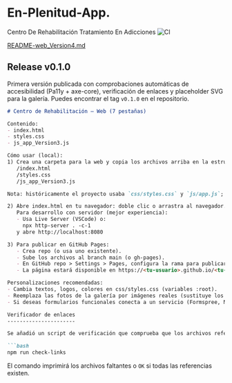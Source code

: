 # En-Plenitud-App.
Centro De Rehabilitación Tratamiento En Adicciones
![CI](https://github.com/abrahamreyesperez804-lang/En-Plenitud-App./actions/workflows/check-links.yml/badge.svg)

[README-web_Version4.md](https://github.com/user-attachments/files/23020352/README-web_Version4.md)
 
## Release v0.1.0

Primera versión publicada con comprobaciones automáticas de accesibilidad (Pa11y + axe-core), verificación de enlaces y placeholder SVG para la galería. Puedes encontrar el tag `v0.1.0` en el repositorio.
```markdown
# Centro de Rehabilitación — Web (7 pestañas)

Contenido:
- index.html
- styles.css
- js_app_Version3.js

Cómo usar (local):
1) Crea una carpeta para la web y copia los archivos arriba en la estructura, o clona este repo:
   /index.html
   /styles.css
   /js_app_Version3.js

Nota: históricamente el proyecto usaba `css/styles.css` y `js/app.js`; la copia actual del repo mantiene `styles.css` y `js_app_Version3.js`. Si prefieres mantener la convención `css/` y `js/`, puedes mover/renombrar los archivos o actualizar `index.html` según convenga.

2) Abre index.html en tu navegador: doble clic o arrastra al navegador. No requiere servidor para funcionar (SPA simple).
   Para desarrollo con servidor (mejor experiencia):
   - Usa Live Server (VSCode) o:
     npx http-server . -c-1
   y abre http://localhost:8080

3) Para publicar en GitHub Pages:
   - Crea repo (o usa uno existente).
   - Sube los archivos al branch main (o gh-pages).
   - En GitHub repo > Settings > Pages, configura la rama para publicar.
   - La página estará disponible en https://<tu-usuario>.github.io/<tu-repo>.

Personalizaciones recomendadas:
- Cambia textos, logos, colores en css/styles.css (variables :root).
- Reemplaza las fotos de la galería por imágenes reales (sustituye los div.photo por <img>).
- Si deseas formularios funcionales conecta a un servicio (Formspree, Netlify Forms, o tu backend).

Verificador de enlaces
----------------------

Se añadió un script de verificación que comprueba que los archivos referenciados en `index.html` existen (href, src, data-src). Úsalo desde la raíz del proyecto:

```bash
npm run check-links
```

El comando imprimirá los archivos faltantes o `OK` si todas las referencias existen.
